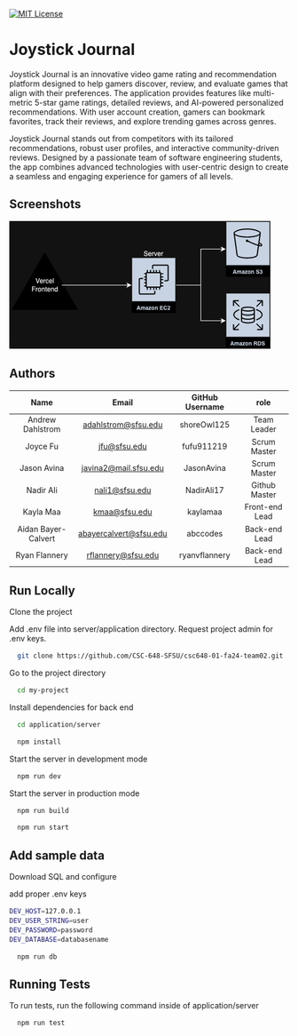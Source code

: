 [![MIT License](https://img.shields.io/badge/License-MIT-green.svg)](https://choosealicense.com/licenses/mit/)

# Joystick Journal

Joystick Journal is an innovative video game rating and recommendation platform designed to help gamers discover, review, and evaluate games that align with their preferences. The application provides features like multi-metric 5-star game ratings, detailed reviews, and AI-powered personalized recommendations. With user account creation, gamers can bookmark favorites, track their reviews, and explore trending games across genres.

Joystick Journal stands out from competitors with its tailored recommendations, robust user profiles, and interactive community-driven reviews. Designed by a passionate team of software engineering students, the app combines advanced technologies with user-centric design to create a seamless and engaging experience for gamers of all levels.

## Screenshots

![Backend Diagram](diagrams/joystickjournal.drawio.png)

## Authors

|        Name         |         Email          | GitHub Username |      role      |
| :-----------------: | :--------------------: | :-------------: | :------------: |
|  Andrew Dahlstrom   |  adahlstrom@sfsu.edu   |   shoreOwl125   |  Team Leader   |
|      Joyce Fu       |      jfu@sfsu.edu      |   fufu911219    |  Scrum Master  |
|     Jason Avina     | javina2@mail.sfsu.edu  |   JasonAvina    |  Scrum Master  |
|      Nadir Ali      |     nali1@sfsu.edu     |   NadirAli17    | Github Master  |
|      Kayla Maa      |     kmaa@sfsu.edu      |    kaylamaa     | Front-end Lead |
| Aidan Bayer-Calvert | abayercalvert@sfsu.edu |    abccodes     | Back-end Lead  |
|    Ryan Flannery    |   rflannery@sfsu.edu   |  ryanvflannery  | Back-end Lead  |

## Run Locally

Clone the project

Add .env file into server/application directory. Request project admin for .env keys.

```bash
  git clone https://github.com/CSC-648-SFSU/csc648-01-fa24-team02.git
```

Go to the project directory

```bash
  cd my-project
```

Install dependencies for back end

```bash
  cd application/server
```

```bash
  npm install
```

Start the server in development mode

```bash
  npm run dev
```

Start the server in production mode

```bash
  npm run build
```

```bash
  npm run start
```

## Add sample data

Download SQL and configure

add proper .env keys

```bash
DEV_HOST=127.0.0.1
DEV_USER_STRING=user
DEV_PASSWORD=password
DEV_DATABASE=databasename
```

```bash
  npm run db
```

## Running Tests

To run tests, run the following command inside of application/server

```bash
  npm run test
```

